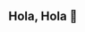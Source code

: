 ## Hola, Hola 👋

<!--
**peocock-digital/peocock-digital** is a ✨ _special_ ✨ repository because its `README.md` (this file) appears on your GitHub profile.

Here are some ideas to get you started:

- 🔭 Can't wait for what I can make of all the data and tools available!
- 🌱 Still (Always maybe) learning about Global Talent Processes @UCB
- 💬 Ask me about ANYTHING!
- 📫 How to reach me: mariem.taouss@outlook.com
- ⚡ Fun fact: I look very reserved BUT I am very open and easy going hehehe

